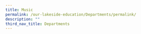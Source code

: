 ```yaml
---
title: Music
permalink: /our-lakeside-education/Departments/permalink/
description: ""
third_nav_title: Departments
---
```

